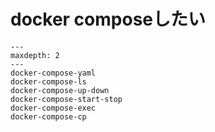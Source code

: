 # docker composeしたい

```{toctree}
---
maxdepth: 2
---
docker-compose-yaml
docker-compose-ls
docker-compose-up-down
docker-compose-start-stop
docker-compose-exec
docker-compose-cp
```
